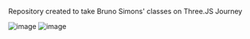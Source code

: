 Repository created to take Bruno Simons' classes on Three.JS Journey


![image](https://github.com/luizcpires/threejs-luizcpires-journey/assets/20407519/b757ee64-786d-46df-b5a3-e796fd04f41c)
![image](https://github.com/luizcpires/threejs-luizcpires-journey/assets/20407519/b0125fe3-24f2-41f3-9fd0-fa7f88e76e88)

